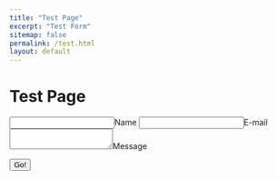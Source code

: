 ```yaml
---
title: "Test Page"
excerpt: "Test Form"
sitemap: false
permalink: /test.html
layout: default
---
```


# Test Page

<form method="POST" action="https://api.staticman.net/v2/entry/BladeFireLight/blog_source/master">
 <!--  <input name="options[redirect]" type="hidden" value="https://my-site.com"> -->
  <input name="options[origin]" type="hidden" value="{{ page.url | absolute_url }}"> 
  <!-- e.g. "2016-01-02-this-is-a-post" -->
  <input name="options[slug]" type="hidden" value="{{ page.slug }}">
  <label><input name="fields[name]" type="text">Name</label>
  <label><input name="fields[email]" type="email">E-mail</label>
  <label><textarea name="fields[message]"></textarea>Message</label>
  
  <button type="submit">Go!</button>
</form>
